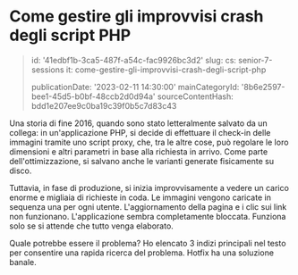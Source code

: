 Come gestire gli improvvisi crash degli script PHP
==================================================

> id: '41edbf1b-3ca5-487f-a54c-fac9926bc3d2'
> slug:
> 	cs: senior-7-sessions
> 	it: come-gestire-gli-improvvisi-crash-degli-script-php
> 
> publicationDate: '2023-02-11 14:30:00'
> mainCategoryId: '8b6e2597-bee1-45d5-b0bf-48ccb2d0d94a'
> sourceContentHash: bdd1e207ee9c0ba19c39f0b5c7d83c43

Una storia di fine 2016, quando sono stato letteralmente salvato da un collega: in un'applicazione PHP, si decide di effettuare il check-in delle immagini tramite uno script proxy, che, tra le altre cose, può regolare le loro dimensioni e altri parametri in base alla richiesta in arrivo. Come parte dell'ottimizzazione, si salvano anche le varianti generate fisicamente su disco.

Tuttavia, in fase di produzione, si inizia improvvisamente a vedere un carico enorme e migliaia di richieste in coda. Le immagini vengono caricate in sequenza una per ogni utente. L'aggiornamento della pagina e i clic sui link non funzionano. L'applicazione sembra completamente bloccata. Funziona solo se si attende che tutto venga elaborato.

Quale potrebbe essere il problema? Ho elencato 3 indizi principali nel testo per consentire una rapida ricerca del problema. Hotfix ha una soluzione banale.
